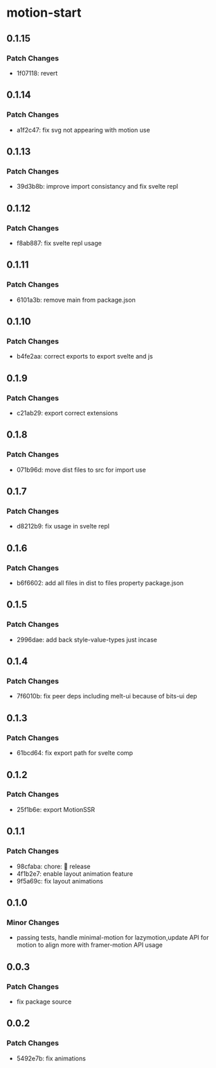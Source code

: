 # motion-start

## 0.1.15

### Patch Changes

- 1f07118: revert

## 0.1.14

### Patch Changes

- a1f2c47: fix svg not appearing with motion use

## 0.1.13

### Patch Changes

- 39d3b8b: improve import consistancy and fix svelte repl

## 0.1.12

### Patch Changes

- f8ab887: fix svelte repl usage

## 0.1.11

### Patch Changes

- 6101a3b: remove main from package.json

## 0.1.10

### Patch Changes

- b4fe2aa: correct exports to export svelte and js

## 0.1.9

### Patch Changes

- c21ab29: export correct extensions

## 0.1.8

### Patch Changes

- 071b96d: move dist files to src for import use

## 0.1.7

### Patch Changes

- d8212b9: fix usage in svelte repl

## 0.1.6

### Patch Changes

- b6f6602: add all files in dist to files property package.json

## 0.1.5

### Patch Changes

- 2996dae: add back style-value-types just incase

## 0.1.4

### Patch Changes

- 7f6010b: fix peer deps including melt-ui because of bits-ui dep

## 0.1.3

### Patch Changes

- 61bcd64: fix export path for svelte comp

## 0.1.2

### Patch Changes

- 25f1b6e: export MotionSSR

## 0.1.1

### Patch Changes

- 98cfaba: chore: 🤖 release
- 4f1b2e7: enable layout animation feature
- 9f5a69c: fix layout animations

## 0.1.0

### Minor Changes

- passing tests, handle minimal-motion for lazymotion,update API for motion to align more with framer-motion API usage

## 0.0.3

### Patch Changes

- fix package source

## 0.0.2

### Patch Changes

- 5492e7b: fix animations
